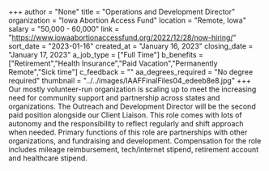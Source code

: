 +++
author = "None"
title = "Operations and Development Director"
organization = "Iowa Abortion Access Fund"
location = "Remote, Iowa"
salary = "50,000 - 60,000"
link = "https://www.iowaabortionaccessfund.org/2022/12/28/now-hiring/"
sort_date = "2023-01-16"
created_at = "January 16, 2023"
closing_date = "January 17, 2023"
a_job_type = ["Full Time"]
b_benefits = ["Retirement","Health Insurance","Paid Vacation","Permanently Remote","Sick time"]
c_feedback = ""
aa_degrees_required = "No degree required"
thumbnail = "../../images/IAAFFinalFiles04_edeeb8e8.jpg"
+++
Our mostly volunteer-run organization is scaling up to meet the increasing need for community support and partnership across states and organizations. The Outreach and Development Director will be the second paid position alongside our Client Liaison. This role comes with lots of autonomy and the responsibility to reflect regularly and shift approach when needed. Primary functions of this role are partnerships with other organizations, and fundraising and development. Compensation for the role includes mileage reimbursement, tech/internet stipend, retirement account and healthcare stipend.